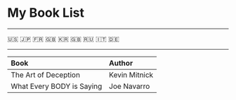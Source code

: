 My Book List
====
---------

:us: :jp: :fr: :uk: :kr: :gb: :ru: :it: :de:

--------

Book                      | Author
:---                      | :---
The Art of Deception      | Kevin Mitnick
What Every BODY is Saying | Joe Navarro


